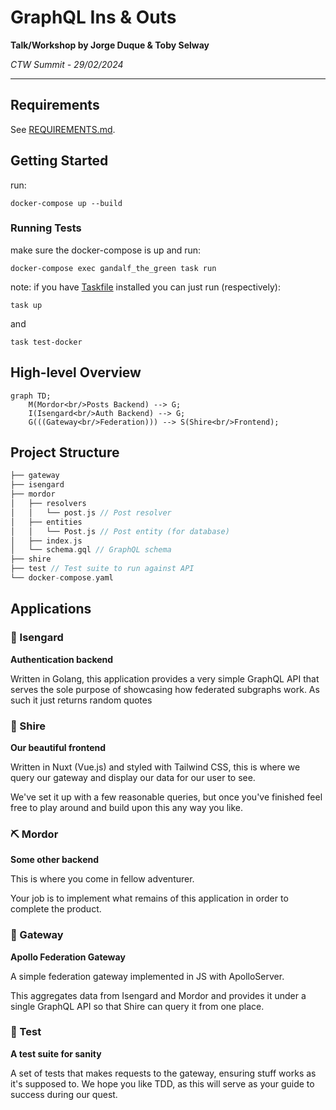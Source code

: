 # GraphQL Ins & Outs

**Talk/Workshop by Jorge Duque & Toby Selway**

*CTW Summit - 29/02/2024*

---

## Requirements
See [REQUIREMENTS.md](REQUIREMENTS.md).

## Getting Started
run:
```
docker-compose up --build
```
### Running Tests
make sure the docker-compose is up and run:
```
docker-compose exec gandalf_the_green task run 
```

note: if you have [Taskfile](https://taskfile.dev) installed you can just run (respectively):
```
task up
```
and 
```
task test-docker
```

## High-level Overview

```mermaid
graph TD;
    M(Mordor<br/>Posts Backend) --> G;
    I(Isengard<br/>Auth Backend) --> G;
    G(((Gateway<br/>Federation))) --> S(Shire<br/>Frontend);
```

## Project Structure

```c
├── gateway
├── isengard
├── mordor
│   ├── resolvers
│   │   └── post.js // Post resolver
│   ├── entities
│   │   └── Post.js // Post entity (for database)
│   ├── index.js
│   └── schema.gql // GraphQL schema
├── shire
├── test // Test suite to run against API
└── docker-compose.yaml
```

## Applications

### 👥 Isengard
**Authentication backend**

Written in Golang, this application provides a very simple GraphQL API that serves the sole purpose of showcasing how federated subgraphs work.
As such it just returns random quotes


### 🌿 Shire
**Our beautiful frontend**

Written in Nuxt (Vue.js) and styled with Tailwind CSS, this is where we query our gateway
and display our data for our user to see.

We've set it up with a few reasonable queries, but once you've finished feel free
to play around and build upon this any way you like.


### ⛏️ Mordor
**Some other backend**

This is where you come in fellow adventurer.

Your job is to implement what remains of this application in order to complete the product.


### 🔶 Gateway
**Apollo Federation Gateway**

A simple federation gateway implemented in JS with ApolloServer.

This aggregates data from Isengard and Mordor and provides it under a single GraphQL API
so that Shire can query it from one place.


### 📜 Test
**A test suite for sanity**

A set of tests that makes requests to the gateway, ensuring stuff works as it's supposed to.
We hope you like TDD, as this will serve as your guide to success during our quest.
